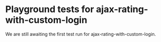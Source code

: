# Playground tests for ajax-rating-with-custom-login
We are still awaiting the first test run for ajax-rating-with-custom-login.
